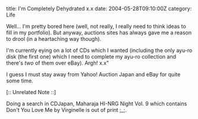 title: I'm Completely Dehydrated x.x
date: 2004-05-28T09:10:00Z
category: Life

Well… I'm pretty bored here (well, not really, I really need to think ideas to fill in my portfolio). But anyway, auctions sites has always gave me a reason to drool (in a heartaching way though).

I'm currently eying on a lot of CDs which I wanted (including the only ayu-ro disk (the first one) which I need to complete my ayu-ro collection and there's *two* of them over eBay). Argh! x.x"

I guess I must stay away from Yahoo! Auction Japan and eBay for quite some time.

[:: Unrelated Note ::]

Doing a search in CDJapan, Maharaja HI-NRG Night Vol. 9 which contains Don't You Love Me by Virginelle is out of print ;\_;.
